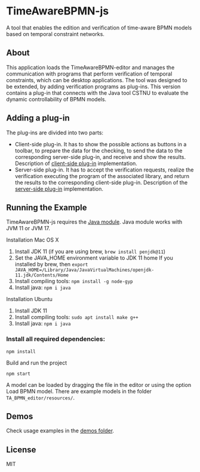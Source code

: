 # TimeAwareBPMN-js

A tool that enables the edition and verification of time-aware BPMN models based on temporal constraint networks.


## About

This application loads the TimeAwareBPMN-editor and manages the communication with programs that perform verification of temporal constraints, which can be desktop applications. 
The tool was designed to be extended, by adding verification programs as plug-ins. 
This version contains a plug-in that connects with the Java tool CSTNU to evaluate the dynamic controllability of BPMN models. 

## Adding a plug-in

The plug-ins are divided into two parts:
* Client-side plug-in. It has to show the possible actions as buttons in a toolbar, to prepare the data for the checking, to send the data to the corresponding server-side plug-in, and receive and show the results. Description of [client-side plug-in](./TA_BPMN_editor/app/temporal-modeler/temporal-plugins-client/README.md) implementation.
* Server-side plug-in. It has to accept the verification requests, realize the verification executing the program of the associated library, and return the results to the corresponding client-side plug-in. Description of the [server-side plug-in](./temporal-plugins-server/README.md) implementation.

## Running the Example


TimeAwareBPMN-js requires the [Java module](https://www.npmjs.com/package/java). Java module works with JVM 11 or JVM 17.

Installation Mac OS X

1. Install JDK 11 (if you are using brew, `brew install penjdk@11`)
2. Set the JAVA_HOME environment variable to JDK 11 home
If you installed by brew, then `export JAVA_HOME=/Library/Java/JavaVirtualMachines/openjdk-11.jdk/Contents/Home`
3. Install compiling tools: `npm install -g node-gyp`
4. Install java: `npm i java`


Installation Ubuntu

1. Install JDK 11
2. Install compiling tools: `sudo apt install make g++`
3. Install java: `npm i java`


### Install all required dependencies:


```
npm install
```

Build and run the project

```
npm start
```
A model can be loaded by dragging the file in the editor or using the option Load BPMN model. There are example models in the folder `TA_BPMN_editor/resources/`.

## Demos 

Check usage examples in the [demos folder](./tutorials/demos/). 

## License

MIT

